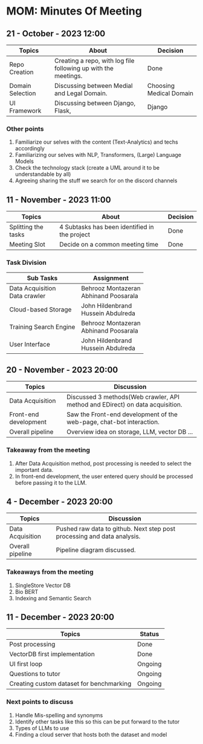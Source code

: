 # MOM: Minutes Of Meeting

## 21 - October - 2023 12:00
| Topics           | About                                                          | Decision                |
|------------------|----------------------------------------------------------------|-------------------------|
| Repo Creation    | Creating a repo, with log file following up with the meetings. | Done                    |
| Domain Selection | Discussing between Medial and Legal Domain.                    | Choosing Medical Domain |
| UI Framework     | Discussing between Django, Flask,                              | Django                  |

### Other points
1. Familiarize our selves with the content (Text-Analytics) and techs accordingly
2. Familiarizing our selves with NLP, Transformers, (Large) Language Models
3. Check the technology stack (create a UML around it to be understandable by all)
4. Agreeing sharing the stuff we search for on the discord channels

## 11 - November - 2023 11:00
| Topics              | About                                         | Decision |
|---------------------|-----------------------------------------------|----------|
| Splitting the tasks | 4 Subtasks has been identified in the project | Done     |
| Meeting Slot        | Decide on a common meeting time               | Done     |

### Task Division
| Sub Tasks                         | Assignment                                |
|-----------------------------------|-------------------------------------------|
| Data Acquisition<br/>Data crawler | Behrooz Montazeran<br/>Abhinand Poosarala |
| Cloud-based Storage               | John Hildenbrand<br/>Hussein Abdulreda    |
| Training Search Engine            | Behrooz Montazeran<br/>Abhinand Poosarala |
| User Interface                    | John Hildenbrand<br/>Hussein Abdulreda    |

## 20 - November - 2023 20:00
| Topics                | Discussion                                                                    | 
|-----------------------|-------------------------------------------------------------------------------|
| Data Acquisition      | Discussed 3 methods(Web crawler, API method and EDirect) on data acquisition. |
| Front-end development | Saw the Front-end development of the web-page, chat-bot interaction.          |
| Overall pipeline      | Overview idea on storage, LLM, vector DB ...                                  |

### Takeaway from the meeting
1. After Data Acquisition method, post processing is needed to select the important data.
2. In front-end development, the user entered query should be processed before passing it to the LLM.

## 4 - December - 2023 20:00
| Topics                | Discussion                                                              | 
|-----------------------|-------------------------------------------------------------------------|
| Data Acquisition      | Pushed raw data to github. Next step post processing and data analysis. |
| Overall pipeline      | Pipeline diagram discussed.                                             |

### Takeaways from the meeting
1. SingleStore Vector DB
2. Bio BERT
3. Indexing and Semantic Search

## 11 - December - 2023 20:00
| Topics                                    | Status  |
|-------------------------------------------|---------|
| Post processing                           | Done    | 
| VectorDB first implementation             | Done    | 
| UI first loop                             | Ongoing |
| Questions to tutor                        | Ongoing |
| Creating custom dataset for benchmarking  | Ongoing |

### Next points to discuss 
1. Handle Mis-spelling and synonyms 
2. Identify other tasks like this so this can be put forward to the tutor
3. Types of LLMs to use
4. Finding a cloud server that hosts both the dataset and model

